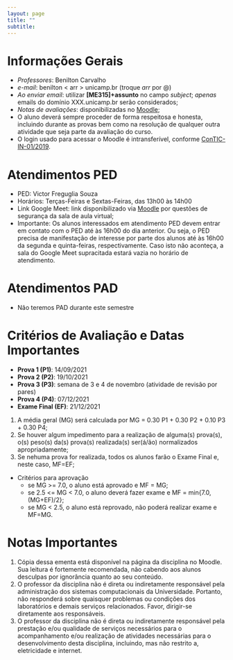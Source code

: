 ```yaml
---
layout: page
title: ""
subtitle:
---
```


# Informações Gerais

- *Professores*: Benilton Carvalho
- *e-mail*: benilton < arr > unicamp.br (troque _arr_ por @)
- *Ao enviar email*: utilizar **[ME315]+assunto** no campo *subject*; *apenas* emails do domínio XXX.unicamp.br serão considerados;
- *Notas de avaliações*: disponibilizadas no [Moodle](https://moodle.ggte.unicamp.br/course/view.php?id=11713);
- O aluno deverá sempre proceder de forma respeitosa e honesta, incluindo durante as provas bem como na resolução de qualquer outra atividade que seja parte da avaliação do curso.
- O login usado para acessar o Moodle é intransferível, conforme [ConTIC-IN-01/2019](https://www.citic.unicamp.br/sites/default/files/normas/ConTIC-IN-01%202019%20-%20normas_uso_TIC.pdf).

# Atendimentos PED

- PED: Victor Freguglia Souza
- Horários: Terças-Feiras e Sextas-Feiras, das 13h00 às 14h00
- Link Google Meet: link disponibilizado via [Moodle](https://moodle.ggte.unicamp.br/course/view.php?id=11713) por questões de segurança da sala de aula virtual;
- Importante: Os alunos interessados em atendimento PED devem entrar em contato com o PED até às 16h00 do dia anterior. Ou seja, o PED precisa de manifestação de interesse por parte dos alunos até às 16h00 da segunda e quinta-feiras, respectivamente. Caso isto não aconteça, a sala do Google Meet supracitada estará vazia no horário de atendimento.

# Atendimentos PAD

- Não teremos PAD durante este semestre

# Critérios de Avaliação e Datas Importantes

- **Prova 1 (P1)**: 14/09/2021
- **Prova 2 (P2)**: 19/10/2021
- **Prova 3 (P3)**: semana de 3 e 4 de novembro (atividade de revisão por pares)
- **Prova 4 (P4)**: 07/12/2021
- **Exame Final (EF)**: 21/12/2021

1. A média geral (MG) será calculada por MG = 0.30 P1 + 0.30 P2 + 0.10 P3 + 0.30 P4;
2. Se houver algum impedimento para a realização de alguma(s) prova(s), o(s) peso(s) da(s) prova(s) realizada(s) ser(á/ão) normalizados apropriadamente;
3. Se nehuma prova for realizada, todos os alunos farão o Exame Final e, neste caso, MF=EF;

* Critérios para aprovação
  - se MG >= 7.0, o aluno está aprovado e MF = MG;
  - se 2.5 <= MG < 7.0, o aluno deverá fazer exame e MF = min{7.0, (MG+EF)/2};
  - se MG < 2.5, o aluno está reprovado, não poderá realizar exame e MF=MG.

# Notas Importantes

1. Cópia dessa ementa está disponível na página da disciplina no Moodle. Sua leitura é fortemente recomendada, não cabendo aos alunos desculpas por ignorância quanto ao seu conteúdo.
2. O professor da disciplina não é direta ou indiretamente responsável pela administração dos sistemas computacionais da Universidade. Portanto, não responderá sobre quaisquer problemas ou condições dos laboratórios e demais serviços relacionados. Favor, dirigir-se diretamente aos responsáveis.
3. O professor da disciplina não é direta ou indiretamente responsável pela prestação e/ou qualidade de serviços necessários para o acompanhamento e/ou realização de atividades necessárias para o desenvolvimento desta disciplina, incluindo, mas não restrito a, eletricidade e internet.

